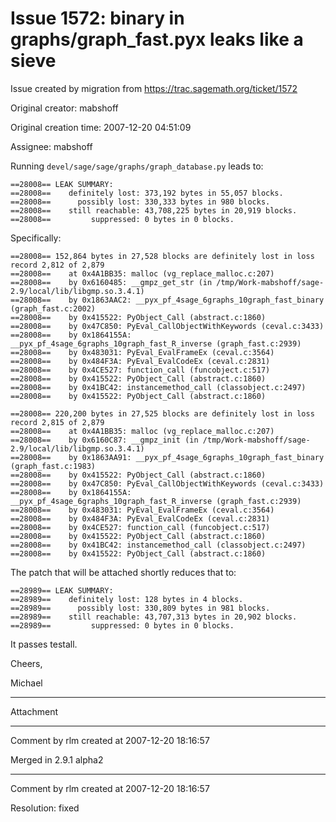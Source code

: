 # Issue 1572: binary in graphs/graph_fast.pyx leaks like a sieve

Issue created by migration from https://trac.sagemath.org/ticket/1572

Original creator: mabshoff

Original creation time: 2007-12-20 04:51:09

Assignee: mabshoff

Running `devel/sage/sage/graphs/graph_database.py` leads to:

```
==28008== LEAK SUMMARY:
==28008==    definitely lost: 373,192 bytes in 55,057 blocks.
==28008==      possibly lost: 330,333 bytes in 980 blocks.
==28008==    still reachable: 43,708,225 bytes in 20,919 blocks.
==28008==         suppressed: 0 bytes in 0 blocks.
```

Specifically:

```
==28008== 152,864 bytes in 27,528 blocks are definitely lost in loss record 2,812 of 2,879
==28008==    at 0x4A1BB35: malloc (vg_replace_malloc.c:207)
==28008==    by 0x6160485: __gmpz_get_str (in /tmp/Work-mabshoff/sage-2.9/local/lib/libgmp.so.3.4.1)
==28008==    by 0x1863AAC2: __pyx_pf_4sage_6graphs_10graph_fast_binary (graph_fast.c:2002)
==28008==    by 0x415522: PyObject_Call (abstract.c:1860)
==28008==    by 0x47C850: PyEval_CallObjectWithKeywords (ceval.c:3433)
==28008==    by 0x1864155A: __pyx_pf_4sage_6graphs_10graph_fast_R_inverse (graph_fast.c:2939)
==28008==    by 0x483031: PyEval_EvalFrameEx (ceval.c:3564)
==28008==    by 0x484F3A: PyEval_EvalCodeEx (ceval.c:2831)
==28008==    by 0x4CE527: function_call (funcobject.c:517)
==28008==    by 0x415522: PyObject_Call (abstract.c:1860)
==28008==    by 0x41BC42: instancemethod_call (classobject.c:2497)
==28008==    by 0x415522: PyObject_Call (abstract.c:1860)

==28008== 220,200 bytes in 27,525 blocks are definitely lost in loss record 2,815 of 2,879
==28008==    at 0x4A1BB35: malloc (vg_replace_malloc.c:207)
==28008==    by 0x6160C87: __gmpz_init (in /tmp/Work-mabshoff/sage-2.9/local/lib/libgmp.so.3.4.1)
==28008==    by 0x1863AA91: __pyx_pf_4sage_6graphs_10graph_fast_binary (graph_fast.c:1983)
==28008==    by 0x415522: PyObject_Call (abstract.c:1860)
==28008==    by 0x47C850: PyEval_CallObjectWithKeywords (ceval.c:3433)
==28008==    by 0x1864155A: __pyx_pf_4sage_6graphs_10graph_fast_R_inverse (graph_fast.c:2939)
==28008==    by 0x483031: PyEval_EvalFrameEx (ceval.c:3564)
==28008==    by 0x484F3A: PyEval_EvalCodeEx (ceval.c:2831)
==28008==    by 0x4CE527: function_call (funcobject.c:517)
==28008==    by 0x415522: PyObject_Call (abstract.c:1860)
==28008==    by 0x41BC42: instancemethod_call (classobject.c:2497)
==28008==    by 0x415522: PyObject_Call (abstract.c:1860)
```

The patch that will be attached shortly reduces that to:

```
==28989== LEAK SUMMARY:
==28989==    definitely lost: 128 bytes in 4 blocks.
==28989==      possibly lost: 330,809 bytes in 981 blocks.
==28989==    still reachable: 43,707,313 bytes in 20,902 blocks.
==28989==         suppressed: 0 bytes in 0 blocks.
```

It passes testall.

Cheers,

Michael


---

Attachment


---

Comment by rlm created at 2007-12-20 18:16:57

Merged in 2.9.1 alpha2


---

Comment by rlm created at 2007-12-20 18:16:57

Resolution: fixed
